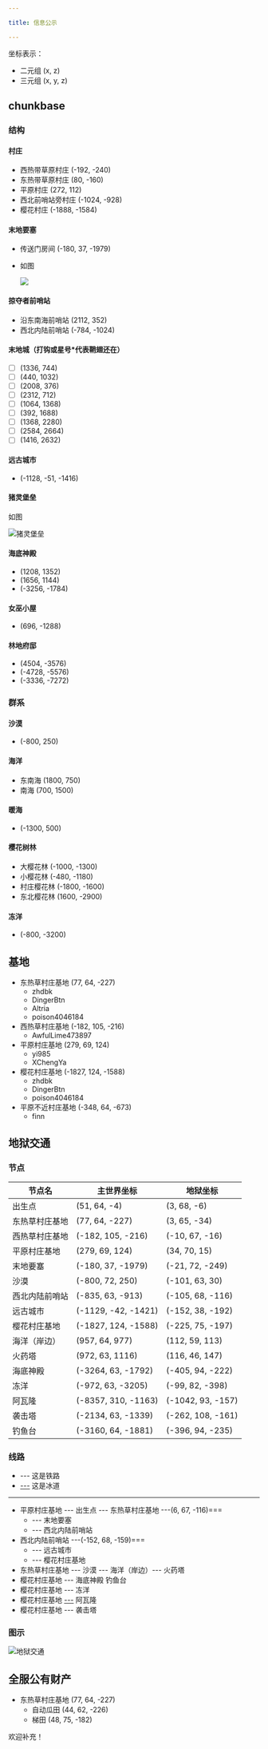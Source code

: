 ```yaml
---

title: 信息公示

---
```


坐标表示：

- 二元组 (x, z)
- 三元组 (x, y, z)

## chunkbase

### 结构

#### 村庄

- 西热带草原村庄 (-192, -240)
- 东热带草原村庄 (80, -160)
- 平原村庄 (272, 112)
- 西北前哨站旁村庄 (-1024, -928)
- 樱花村庄 (-1888, -1584)

#### 末地要塞

- 传送门房间 (-180, 37, -1979)

- 如图

  ![](..\..\..\assets\末地要塞.png)

#### 掠夺者前哨站

- 沿东南海前哨站 (2112, 352)
- 西北内陆前哨站 (-784, -1024)

#### 末地城（打钩或星号*代表鞘翅还在）

- [ ] (1336, 744)
- [ ] (440, 1032)
- [ ] (2008, 376)
- [ ] (2312, 712)
- [ ] (1064, 1368)
- [ ] (392, 1688)
- [ ] (1368, 2280)
- [ ] (2584, 2664)
- [ ] (1416, 2632)

#### 远古城市

- (-1128, -51, -1416)

#### 猪灵堡垒

如图

![](../../../assets/猪灵堡垒.png "猪灵堡垒")

#### 海底神殿

- (1208, 1352)
- (1656, 1144)
- (-3256, -1784)

#### 女巫小屋

- (696, -1288)

#### 林地府邸

- (4504, -3576)
- (-4728, -5576)
- (-3336, -7272)

### 群系

#### 沙漠

- (-800, 250)

#### 海洋

- 东南海 (1800, 750)
- 南海 (700, 1500)

#### 暖海

- (-1300, 500)

#### 樱花树林

- 大樱花林 (-1000, -1300)
- 小樱花林 (-480, -1180)
- 村庄樱花林 (-1800, -1600)
- 东北樱花林 (1600, -2900)

#### 冻洋

- (-800, -3200)

## 基地

- 东热草村庄基地 (77, 64, -227)
    - zhdbk
    - DingerBtn
    - Altria
    - poison4046184
- 西热草村庄基地 (-182, 105, -216)
    - AwfulLime473897
- 平原村庄基地 (279, 69, 124)
    - yi985
    - XChengYa
- 樱花村庄基地 (-1827, 124, -1588)
    - zhdbk
    - DingerBtn
    - poison4046184
- 平原不近村庄基地 (-348, 64, -673)
    - finn

## 地狱交通

### 节点

| 节点名     | 主世界坐标               | 地狱坐标              |
|---------|---------------------|-------------------|
| 出生点     | (51, 64, -4)        | (3, 68, -6)       |
| 东热草村庄基地 | (77, 64, -227)      | (3, 65, -34)      |
| 西热草村庄基地 | (-182, 105, -216)   | (-10, 67, -16)    |
| 平原村庄基地  | (279, 69, 124)      | (34, 70, 15)      |
| 末地要塞    | (-180, 37, -1979)   | (-21, 72, -249)   |
| 沙漠      | (-800, 72, 250)     | (-101, 63, 30)    |
| 西北内陆前哨站 | (-835, 63, -913)    | (-105, 68, -116)  |
| 远古城市    | (-1129, -42, -1421) | (-152, 38, -192)  |
| 樱花村庄基地  | (-1827, 124, -1588) | (-225, 75, -197)  |
| 海洋（岸边）  | (957, 64, 977)      | (112, 59, 113)    |
| 火药塔     | (972, 63, 1116)     | (116, 46, 147)    |
| 海底神殿    | (-3264, 63, -1792)  | (-405, 94, -222)  |
| 冻洋      | (-972, 63, -3205)   | (-99, 82, -398)   |
| 阿瓦隆     | (-8357, 310, -1163) | (-1042, 93, -157) |
| 袭击塔     | (-2134, 63, -1339)  | (-262, 108, -161) |
| 钓鱼台     | (-3160, 64, -1881)  | (-396, 94, -235)  |

### 线路

- --- 这是铁路
- [---]() 这是冰道

---

- 平原村庄基地 --- 出生点 --- 东热草村庄基地 ---(6, 67, -116)===
    - --- 末地要塞
    - --- 西北内陆前哨站
- 西北内陆前哨站 ---(-152, 68, -159)===
    - --- 远古城市
    - --- 樱花村庄基地
- 东热草村庄基地 --- 沙漠 --- 海洋（岸边）--- 火药塔
- 樱花村庄基地 --- 海底神殿 钓鱼台
- 樱花村庄基地 --- 冻洋
- 樱花村庄基地 [---]() 阿瓦隆
- 樱花村庄基地 --- 袭击塔

### 图示

![](../../../assets/地狱交通.png "地狱交通")

## 全服公有财产

- 东热草村庄基地 (77, 64, -227)
    - 自动瓜田 (44, 62, -226)
    - 梯田 (48, 75, -182)

欢迎补充！
